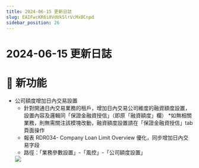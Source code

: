 ```yaml
---
title: 2024-06-15 更新日誌
slug: EAIFwcKR6i8VdUkSlrVcMxBCnpd
sidebar_position: 26
---
```



# 2024-06-15 更新日誌

# 🎉 新功能

- 公司額度增加日內交易設置
    - 針對開通日內交易業務的租戶，增加日內交易公司維度的融資額度設置，設置內容及邏輯同「保證金融資授信」（即原「融資額度」欄）
    *如無相關業務，則無需關注該模塊改動，融資額度設置請在「保證金融資授信」tab 頁面操作
    - 報表 RDR034- Company Loan Limit Overview 優化，同步增加日內交易字段
    - 路徑：「業務參數設置」-「風控」-「公司額度設置」
    <img src="/assets/NifGbUoq7oj5V7xpEdtc1Kmpntc.png" src-width="3250" src-height="1588" align="center"/>

